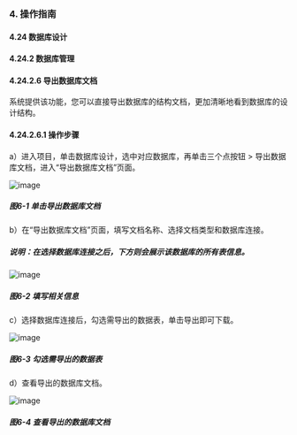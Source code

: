 ### 4. 操作指南

#### 4.24 数据库设计

#### 4.24.2 数据库管理

#### 4.24.2.6 导出数据库文档

系统提供该功能，您可以直接导出数据库的结构文档，更加清晰地看到数据库的设计结构。

#### 4.24.2.6.1 操作步骤

a）进入项目，单击数据库设计，选中对应数据库，再单击三个点按钮 > 导出数据库文档，进入“导出数据库文档”页面。

![image](https://user-images.githubusercontent.com/79617492/200517383-c19f6fc2-b029-494d-8a87-a1c63ecf4972.png)

##### 图6-1 单击导出数据库文档

b）在“导出数据库文档”页面，填写文档名称、选择文档类型和数据库连接。

##### 说明：在选择数据库连接之后，下方则会展示该数据库的所有表信息。

![image](https://user-images.githubusercontent.com/79617492/200517419-f03c36c6-cccb-4e8a-8c12-018e9c1f607d.png)

##### 图6-2 填写相关信息

c）选择数据库连接后，勾选需导出的数据表，单击导出即可下载。

![image](https://user-images.githubusercontent.com/79617492/200517448-f2159c96-2dca-4e00-af79-1ac49b237ccb.png)

##### 图6-3 勾选需导出的数据表

d）查看导出的数据库文档。

![image](https://user-images.githubusercontent.com/79617492/200517472-0a6aa05d-818f-43c4-8f33-45d2fc88d12c.png)

##### 图6-4 查看导出的数据库文档
